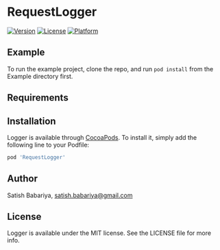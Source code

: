# RequestLogger

[![Version](https://img.shields.io/cocoapods/v/RequestLogger.svg?style=for-the-badge)](https://cocoapods.org/pods/RequestLogger)
[![License](https://img.shields.io/cocoapods/l/RequestLogger.svg?style=for-the-badge)](https://cocoapods.org/pods/RequestLogger)
[![Platform](https://img.shields.io/cocoapods/p/RequestLogger.svg?style=for-the-badge)](https://cocoapods.org/pods/RequestLogger)

## Example

To run the example project, clone the repo, and run `pod install` from the Example directory first.

## Requirements

## Installation

Logger is available through [CocoaPods](https://cocoapods.org). To install
it, simply add the following line to your Podfile:

```ruby
pod 'RequestLogger'
```

## Author

Satish Babariya, satish.babariya@gmail.com

## License

Logger is available under the MIT license. See the LICENSE file for more info.
